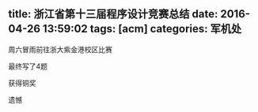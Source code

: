 title: 浙江省第十三届程序设计竞赛总结
date: 2016-04-26 13:59:02
tags: [acm]
categories: 军机处
---

周六冒雨前往浙大紫金港校区比赛

最终写了4题

获得铜奖

遗憾